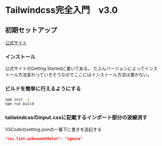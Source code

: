 # Tailwindcss完全入門　v3.0

## 初期セットアップ
[公式サイト](https://tailwindcss.com/)

### インストール

公式サイトのGetting Startedに書いてある。
たぶんバージョンによってインストール方法変わっていきそうなのでここにはインストール方法は書かない。

### ビルドを簡単に行えるようにする

```bash
npm init -y
npm run build
```

### tailwindcssのinput.cssに記載するインポート部分の波線消す
VSCodeのsetting.jsonの一番下に書きを追記する
```json
"css.lint.unknownAtRules": "ignore"
```